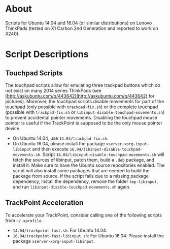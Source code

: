 # About

Scripts for Ubuntu 14.04 and 16.04 (or similar distributions) on Lenovo ThinkPads (tested
on X1 Carbon 2nd Generation and reported to work on X240).

# Script Descriptions

## Touchpad Scripts

The touchpad scripts allow for emulating three trackpad buttons which do not
exist on many 2014 series ThinkPads (see
[http://askubuntu.com/q/443642](http://askubuntu.com/q/443642) for pictures).
Moreover, the touchpad scripts disable movements for part of the touchpad (only
possible with `trackpad-fix.sh`) or the complete touchpad (possible with
`trackpad-fix.sh` or `libinput-disable-touchpad-movements.sh`) to prevent
accidental pointer movements. Disabling the touchpad mouse pointer is useful if
the TrackPoint is supposed to be the only mouse pointer device.

- On Ubuntu 14.04, use `14.04/trackpad-fix.sh`.
- On Ubuntu 16.04, please install the package
`xserver-xorg-input-libinput` and then execute
`16.04/libinput-disable-touchpad-movements.sh`.
Script `16.04/libinput-disable-touchpad-movements.sh` will fetch the sources of libinput, patch them, build a `.deb` package, and install it.
Make sure to have the Ubuntu source repositories enabled.
The script will also install some packages that are needed to build the package from source.
If the script fails due to a missing package dependency, install the dependency, remove the folder `tmp-libinput`, and run `libinput-disable-touchpad-movements.sh` again.

## TrackPoint Acceleration

To accelerate your TrackPoint, consider calling one of the following scripts from `~/.xprofile`.

- `14.04/trackpoint-fast.sh`: For Ubuntu 14.04.
- `16.04/trackpoint-fast-libinput.sh`: For Ubuntu 16.04. Please install the
package `xserver-xorg-input-libinput`.


